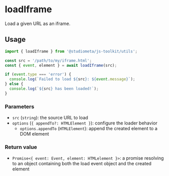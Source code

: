 # loadIframe

Load a given URL as an iframe.

## Usage

```js
import { loadIframe } from '@studiometa/js-toolkit/utils';

const src = '/path/to/my/iframe.html';
const { event, element } = await loadIframe(src);

if (event.type === 'error') {
  console.log(`Failed to load ${src}: ${event.message}`);
} else {
  console.log(`${src} has been loaded!`);
}
```

### Parameters

- `src` (`string`): the source URL to load
- `options` (`{ appendTo?: HTMLElement }`): configure the loader behavior
  - `options.appendTo` (`HTMLElement`): append the created element to a DOM element

### Return value

- `Promise<{ event: Event, element: HTMLelement }>`: a promise resolving to an object containing both the load event object and the created element
